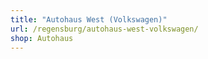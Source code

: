 ```yaml
---
title: "Autohaus West (Volkswagen)"
url: /regensburg/autohaus-west-volkswagen/
shop: Autohaus
---
```


